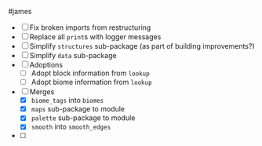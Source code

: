 #james

- [ ] Fix broken imports from restructuring
- [ ] Replace all `print`s with logger messages
- [ ] Simplify `structures` sub-package (as part of building improvements?)
- [ ] Simplify `data` sub-package
- [ ] Adoptions
	- [ ] Adopt block information from `lookup`
	- [ ] Adopt biome information from `lookup`
- [ ] Merges
	- [x] `biome_tags` into `biomes`
	- [x] `maps` sub-package to module
	- [x] `palette` sub-package to module
	- [x] `smooth` into `smooth_edges`
- [ ] 

